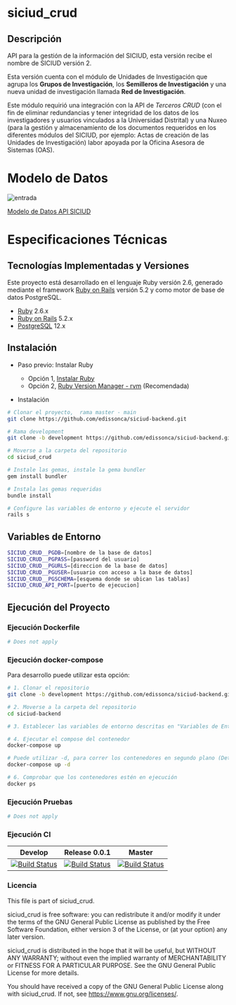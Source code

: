# siciud_crud

## Descripción

API para la gestión de la información del SICIUD, esta versión recibe el nombre de SICIUD versión 2.

Esta versión cuenta con el módulo de Unidades de Investigación que agrupa los **Grupos de Investigación**, 
los **Semilleros de Investigación** y una nueva unidad de investigación llamada **Red de Investigación**.

Este módulo requirió una integración con la API de *Terceros CRUD* (con el fin de eliminar redundancias y 
tener integridad de los datos de los investigadores y usuarios vinculados a la Universidad Distrital) y 
una Nuxeo (para la gestión y almacenamiento de los documentos requeridos en los diferentes módulos del SICIUD,
por ejemplo: Actas de creación de las Unidades de Investigación) labor apoyada por la Oficina Asesora de Sistemas 
(OAS).

# Modelo de Datos

![entrada](https://github.com/edissonca/siciud-backend/blob/GROUP-003/docs/research-unit-ER.png)

[Modelo de Datos API SICIUD](https://github.com/edissonca/siciud-backend/blob/GROUP-003/docs/research-unit-ER.png)

# Especificaciones Técnicas

## Tecnologías Implementadas y Versiones

Este proyecto está desarrollado en el lenguaje Ruby versión 2.6, generado mediante el 
framework [Ruby on Rails](https://rubyonrails.org/) versión 5.2 y como motor de base de datos
PostgreSQL.

* [Ruby](https://www.ruby-lang.org/es/) 2.6.x
* [Ruby on Rails](https://rubyonrails.org/) 5.2.x
* [PostgreSQL](https://www.postgresql.org/) 12.x

## Instalación

* Paso previo: Instalar Ruby
    * Opción 1, [Instalar Ruby](https://www.ruby-lang.org/es/documentation/installation/)
    * Opción 2, [Ruby Version Manager - rvm](https://rvm.io/rvm/install) (Recomendada)

* Instalación

```bash
# Clonar el proyecto,  rama master - main
git clone https://github.com/edissonca/siciud-backend.git

# Rama development
git clone -b development https://github.com/edissonca/siciud-backend.git

# Moverse a la carpeta del repositorio
cd siciud_crud

# Instale las gemas, instale la gema bundler
gem install bundler

# Instala las gemas requeridas
bundle install

# Configure las variables de entorno y ejecute el servidor
rails s
```

## Variables de Entorno

```bash
SICIUD_CRUD__PGDB=[nombre de la base de datos]
SICIUD_CRUD__PGPASS=[password del usuario]
SICIUD_CRUD__PGURLS=[direccion de la base de datos]
SICIUD_CRUD__PGUSER=[usuario con acceso a la base de datos]
SICIUD_CRUD__PGSCHEMA=[esquema donde se ubican las tablas]
SICIUD_CRUD_API_PORT=[puerto de ejecucion]
```

## Ejecución del Proyecto

### Ejecución Dockerfile

```bash
# Does not apply
```

### Ejecución docker-compose

Para desarrollo puede utilizar esta opción:

```sh
# 1. Clonar el repositorio
git clone -b development https://github.com/edissonca/siciud-backend.git

# 2. Moverse a la carpeta del repositorio
cd siciud-backend

# 3. Establecer las variables de entorno descritas en "Variables de Entorno"

# 4. Ejecutar el compose del contenedor
docker-compose up

# Puede utilizar -d, para correr los contenedores en segundo plano (Detached mode)
docker-compose up -d

# 6. Comprobar que los contenedores estén en ejecución
docker ps
```

### Ejecución Pruebas

```bash
# Does not apply
```

### Ejecución CI

| Develop                                                                                                                                                                                                  | Release 0.0.1                                                                                                                                                                                                   | Master                                                                                                                                                                            |
| -------------------------------------------------------------------------------------------------------------------------------------------------------------------------------------------------------- | -------------------------------------------------------------------------------------------------------------------------------------------------------------------------------------------------------------- | --------------------------------------------------------------------------------------------------------------------------------------------------------------------------------- |
| [![Build Status](https://hubci.portaloas.udistrital.edu.co/api/badges/udistrital/siciud_crud/status.svg?ref=refs/heads/develop)](https://hubci.portaloas.udistrital.edu.co/udistrital/siciud_crud) | [![Build Status](https://hubci.portaloas.udistrital.edu.co/api/badges/udistrital/siciud_crud/status.svg?ref=refs/heads/release/0.0.1)](https://hubci.portaloas.udistrital.edu.co/udistrital/siciud_crud) | [![Build Status](https://hubci.portaloas.udistrital.edu.co/api/badges/udistrital/siciud_crud/status.svg)](https://hubci.portaloas.udistrital.edu.co/udistrital/siciud_crud) |

### Licencia

This file is part of siciud_crud.

siciud_crud is free software: you can redistribute it and/or modify it under the terms of the GNU General Public License as published by the Free Software Foundation, either version 3 of the License, or (at your option) any later version.

siciud_crud is distributed in the hope that it will be useful, but WITHOUT ANY WARRANTY; without even the implied warranty of MERCHANTABILITY or FITNESS FOR A PARTICULAR PURPOSE. See the GNU General Public License for more details.

You should have received a copy of the GNU General Public License along with siciud_crud. If not, see https://www.gnu.org/licenses/.



